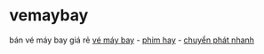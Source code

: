 vemaybay
========

bán vé máy bay giá rẻ <a href="http://vemaybaydatviet.vn/">vé máy bay</a> - <a href="http://www.phim.vsao.info/" target="_blank">phim hay</a> - <a href="http://www.vietlongexpress.com/" target="_blank">chuyển phát nhanh</a>
